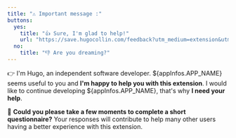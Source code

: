 ```yaml
---
title: "⚠️ Important message :"
buttons:
  yes:
    title: "👍 Sure, I'm glad to help!"
    url: "https://save.hugocollin.com/feedback?utm_medium=extension&utm_campaign=feedback"
  no:
    title: "👎 Are you dreaming?"
---
```

👉 I'm Hugo, an independent software developer. ${appInfos.APP_NAME} seems useful to you and **I'm happy to help you with this extension**.
I would like to continue developing ${appInfos.APP_NAME}, that's why **I need your help**.

🚀 **Could you please take a few moments to complete a short questionnaire?** Your responses will contribute to help many other users having a better experience with this extension.
